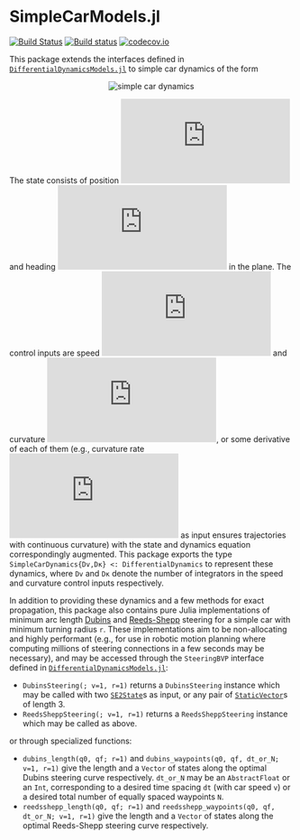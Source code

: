 # SimpleCarModels.jl

[![Build Status](https://travis-ci.org/schmrlng/SimpleCarModels.jl.svg?branch=master)](https://travis-ci.org/schmrlng/SimpleCarModels.jl)
[![Build status](https://ci.appveyor.com/api/projects/status/0eoauf078if1uywp?svg=true)](https://ci.appveyor.com/project/schmrlng/simplecarmodels-jl)
[![codecov.io](http://codecov.io/github/schmrlng/SimpleCarModels.jl/coverage.svg?branch=master)](http://codecov.io/github/schmrlng/SimpleCarModels.jl?branch=master)

This package extends the interfaces defined in [`DifferentialDynamicsModels.jl`](https://github.com/schmrlng/DifferentialDynamicsModels.jl) to simple car dynamics of the form
<p align="center"><img src="https://latex.codecogs.com/gif.latex?%5Cinline%20%7B%5Cbegin%7Bbmatrix%7D%20%5Cdot%20x%20%5C%5C%20%5Cdot%20y%20%5C%5C%20%5Cdot%5Ctheta%5Cend%7Bbmatrix%7D%7D%20%3D%20%5Cbegin%7Bbmatrix%7D%20v%20%5Ccos%28%5Ctheta%29%20%5C%5C%20v%20%5Csin%28%5Ctheta%29%20%5C%5C%20v%20%5Ckappa%5Cend%7Bbmatrix%7D." alt="simple car dynamics"/></p>

The state consists of position ![(x,y)](https://latex.codecogs.com/gif.latex?%5Cinline%20%28x%2C%20y%29) and heading ![θ](https://latex.codecogs.com/gif.latex?%5Cinline%20%5Ctheta) in the plane. The control inputs are speed ![v](https://latex.codecogs.com/gif.latex?%5Cinline%20v) and curvature ![κ](https://latex.codecogs.com/gif.latex?%5Cinline%20%5Ckappa), or some derivative of each of them (e.g., curvature rate ![κ̇](https://latex.codecogs.com/gif.latex?%5Cinline%20%5Cdot%5Ckappa) as input ensures trajectories with continuous curvature) with the state and dynamics equation correspondingly augmented. This package exports the type `SimpleCarDynamics{Dv,Dκ} <: DifferentialDynamics` to represent these dynamics, where `Dv` and `Dκ` denote the number of integrators in the speed and curvature control inputs respectively.

In addition to providing these dynamics and a few methods for exact propagation, this package also contains pure Julia implementations of minimum arc length [Dubins](http://planning.cs.uiuc.edu/node821.html) and [Reeds-Shepp](http://planning.cs.uiuc.edu/node822.html) steering for a simple car with minimum turning radius `r`. These implementations aim to be non-allocating and highly performant (e.g., for use in robotic motion planning where computing millions of steering connections in a few seconds may be necessary), and may be accessed through the `SteeringBVP` interface defined in [`DifferentialDynamicsModels.jl`](https://github.com/schmrlng/DifferentialDynamicsModels.jl):
- `DubinsSteering(; v=1, r=1)` returns a `DubinsSteering` instance which may be called with two [`SE2State`](https://github.com/schmrlng/SimpleCarModels.jl/blob/master/src/models.jl#L14)s as input, or any pair of [`StaticVector`](https://github.com/JuliaArrays/StaticArrays.jl)s of length 3.
- `ReedsSheppSteering(; v=1, r=1)` returns a `ReedsSheppSteering` instance which may be called as above.

or through specialized functions:
- `dubins_length(q0, qf; r=1)` and `dubins_waypoints(q0, qf, dt_or_N; v=1, r=1)` give the length and a `Vector` of states along the optimal Dubins steering curve respectively. `dt_or_N` may be an `AbstractFloat` or an `Int`, corresponding to a desired time spacing `dt` (with car speed `v`) or a desired total number of equally spaced waypoints `N`.
- `reedsshepp_length(q0, qf; r=1)` and `reedsshepp_waypoints(q0, qf, dt_or_N; v=1, r=1)` give the length and a `Vector` of states along the optimal Reeds-Shepp steering curve respectively.
